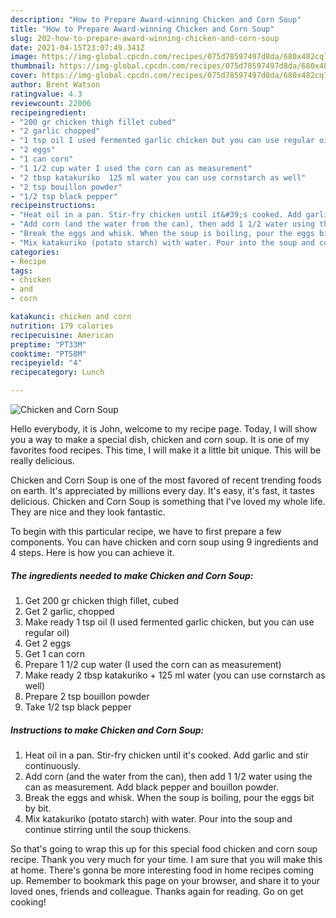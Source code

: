 ```yaml
---
description: "How to Prepare Award-winning Chicken and Corn Soup"
title: "How to Prepare Award-winning Chicken and Corn Soup"
slug: 202-how-to-prepare-award-winning-chicken-and-corn-soup
date: 2021-04-15T23:07:49.341Z
image: https://img-global.cpcdn.com/recipes/075d78597497d8da/680x482cq70/chicken-and-corn-soup-recipe-main-photo.jpg
thumbnail: https://img-global.cpcdn.com/recipes/075d78597497d8da/680x482cq70/chicken-and-corn-soup-recipe-main-photo.jpg
cover: https://img-global.cpcdn.com/recipes/075d78597497d8da/680x482cq70/chicken-and-corn-soup-recipe-main-photo.jpg
author: Brent Watson
ratingvalue: 4.3
reviewcount: 22006
recipeingredient:
- "200 gr chicken thigh fillet cubed"
- "2 garlic chopped"
- "1 tsp oil I used fermented garlic chicken but you can use regular oil"
- "2 eggs"
- "1 can corn"
- "1 1/2 cup water I used the corn can as measurement"
- "2 tbsp katakuriko  125 ml water you can use cornstarch as well"
- "2 tsp bouillon powder"
- "1/2 tsp black pepper"
recipeinstructions:
- "Heat oil in a pan. Stir-fry chicken until it&#39;s cooked. Add garlic and stir continuously."
- "Add corn (and the water from the can), then add 1 1/2 water using the can as measurement. Add black pepper and bouillon powder."
- "Break the eggs and whisk. When the soup is boiling, pour the eggs bit by bit."
- "Mix katakuriko (potato starch) with water. Pour into the soup and continue stirring until the soup thickens."
categories:
- Recipe
tags:
- chicken
- and
- corn

katakunci: chicken and corn 
nutrition: 179 calories
recipecuisine: American
preptime: "PT33M"
cooktime: "PT58M"
recipeyield: "4"
recipecategory: Lunch

---
```



![Chicken and Corn Soup](https://img-global.cpcdn.com/recipes/075d78597497d8da/680x482cq70/chicken-and-corn-soup-recipe-main-photo.jpg)

Hello everybody, it is John, welcome to my recipe page. Today, I will show you a way to make a special dish, chicken and corn soup. It is one of my favorites food recipes. This time, I will make it a little bit unique. This will be really delicious.



Chicken and Corn Soup is one of the most favored of recent trending foods on earth. It's appreciated by millions every day. It's easy, it's fast, it tastes delicious. Chicken and Corn Soup is something that I've loved my whole life. They are nice and they look fantastic.


To begin with this particular recipe, we have to first prepare a few components. You can have chicken and corn soup using 9 ingredients and 4 steps. Here is how you can achieve it.

<!--inarticleads1-->

##### The ingredients needed to make Chicken and Corn Soup:

1. Get 200 gr chicken thigh fillet, cubed
1. Get 2 garlic, chopped
1. Make ready 1 tsp oil (I used fermented garlic chicken, but you can use regular oil)
1. Get 2 eggs
1. Get 1 can corn
1. Prepare 1 1/2 cup water (I used the corn can as measurement)
1. Make ready 2 tbsp katakuriko + 125 ml water (you can use cornstarch as well)
1. Prepare 2 tsp bouillon powder
1. Take 1/2 tsp black pepper




<!--inarticleads2-->

##### Instructions to make Chicken and Corn Soup:

1. Heat oil in a pan. Stir-fry chicken until it&#39;s cooked. Add garlic and stir continuously.
1. Add corn (and the water from the can), then add 1 1/2 water using the can as measurement. Add black pepper and bouillon powder.
1. Break the eggs and whisk. When the soup is boiling, pour the eggs bit by bit.
1. Mix katakuriko (potato starch) with water. Pour into the soup and continue stirring until the soup thickens.




So that's going to wrap this up for this special food chicken and corn soup recipe. Thank you very much for your time. I am sure that you will make this at home. There's gonna be more interesting food in home recipes coming up. Remember to bookmark this page on your browser, and share it to your loved ones, friends and colleague. Thanks again for reading. Go on get cooking!
